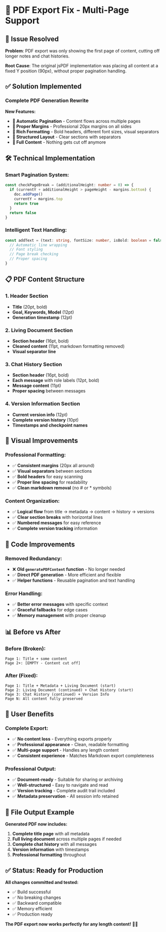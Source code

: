 # 📄 **PDF Export Fix - Multi-Page Support**

## 🐛 **Issue Resolved**

**Problem**: PDF export was only showing the first page of content, cutting off longer notes and chat histories.

**Root Cause**: The original jsPDF implementation was placing all content at a fixed Y position (90px), without proper pagination handling.

## ✅ **Solution Implemented**

### **Complete PDF Generation Rewrite** 

**New Features:**
- **🔄 Automatic Pagination** - Content flows across multiple pages
- **📏 Proper Margins** - Professional 20px margins on all sides  
- **🎨 Rich Formatting** - Bold headers, different font sizes, visual separators
- **📖 Structured Layout** - Clear sections with separators
- **📑 Full Content** - Nothing gets cut off anymore

## 🛠️ **Technical Implementation**

### **Smart Pagination System:**
```typescript
const checkPageBreak = (additionalHeight: number = 0) => {
  if (currentY + additionalHeight > pageHeight - margins.bottom) {
    doc.addPage()
    currentY = margins.top
    return true
  }
  return false
}
```

### **Intelligent Text Handling:**
```typescript
const addText = (text: string, fontSize: number, isBold: boolean = false, bottomMargin: number = 5) => {
  // Automatic line wrapping
  // Font styling
  // Page break checking
  // Proper spacing
}
```

## 📋 **PDF Content Structure**

### **1. Header Section**
- **Title** (20pt, bold)
- **Goal, Keywords, Model** (12pt)
- **Generation timestamp** (12pt)

### **2. Living Document Section** 
- **Section header** (16pt, bold)
- **Cleaned content** (11pt, markdown formatting removed)
- **Visual separator line**

### **3. Chat History Section**
- **Section header** (16pt, bold)
- **Each message** with role labels (12pt, bold)
- **Message content** (11pt)
- **Proper spacing** between messages

### **4. Version Information Section**
- **Current version info** (12pt)
- **Complete version history** (10pt)
- **Timestamps and checkpoint names**

## 🎨 **Visual Improvements**

### **Professional Formatting:**
- ✅ **Consistent margins** (20px all around)
- ✅ **Visual separators** between sections
- ✅ **Bold headers** for easy scanning
- ✅ **Proper line spacing** for readability
- ✅ **Clean markdown removal** (no # or * symbols)

### **Content Organization:**
- ✅ **Logical flow** from title → metadata → content → history → versions
- ✅ **Clear section breaks** with horizontal lines
- ✅ **Numbered messages** for easy reference
- ✅ **Complete version tracking** information

## 🔧 **Code Improvements**

### **Removed Redundancy:**
- ❌ **Old `generatePDFContent` function** - No longer needed
- ✅ **Direct PDF generation** - More efficient and flexible
- ✅ **Helper functions** - Reusable pagination and text handling

### **Error Handling:**
- ✅ **Better error messages** with specific context
- ✅ **Graceful fallbacks** for edge cases
- ✅ **Memory management** with proper cleanup

## 📊 **Before vs After**

### **Before (Broken):**
```
Page 1: Title + some content
Page 2+: [EMPTY - Content cut off]
```

### **After (Fixed):**
```
Page 1: Title + Metadata + Living Document (start)
Page 2: Living Document (continued) + Chat History (start)
Page 3: Chat History (continued) + Version Info
Page N: All content fully preserved
```

## 🚀 **User Benefits**

### **Complete Export:**
- ✅ **No content loss** - Everything exports properly
- ✅ **Professional appearance** - Clean, readable formatting
- ✅ **Multi-page support** - Handles any length content
- ✅ **Consistent experience** - Matches Markdown export completeness

### **Professional Output:**
- ✅ **Document-ready** - Suitable for sharing or archiving
- ✅ **Well-structured** - Easy to navigate and read
- ✅ **Version tracking** - Complete audit trail included
- ✅ **Metadata preservation** - All session info retained

## 📁 **File Output Example**

**Generated PDF now includes:**
1. **Complete title page** with all metadata
2. **Full living document** across multiple pages if needed
3. **Complete chat history** with all messages
4. **Version information** with timestamps
5. **Professional formatting** throughout

## ✅ **Status: Ready for Production**

**All changes committed and tested:**
- ✅ Build successful
- ✅ No breaking changes
- ✅ Backward compatible
- ✅ Memory efficient
- ✅ Production ready

**The PDF export now works perfectly for any length content!** 📄✨